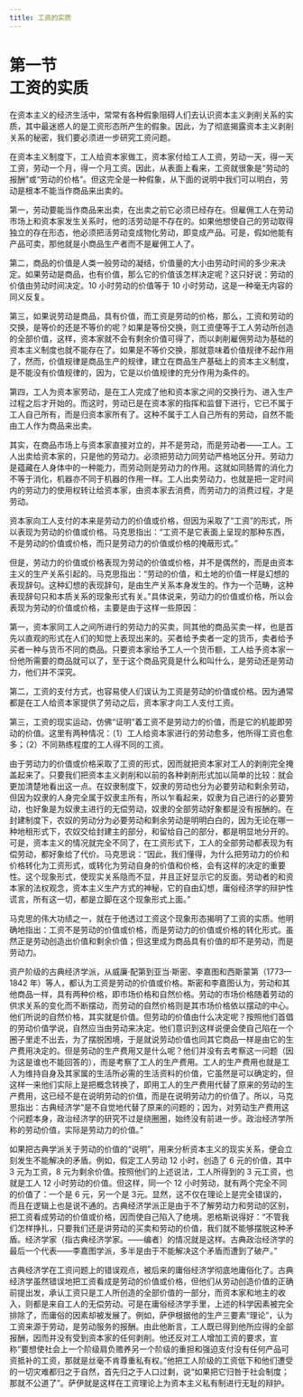 ```yaml
---
title: 工资的实质
---
```


# 第一节<br>**工资的实质**

在资本主义的经济生活中，常常有各种假象阻碍人们去认识资本主义剥削关系的实质，其中最迷惑人的是工资形态所产生的假象。因此，为了彻底揭露资本主义剥削关系的秘密，我们要必须进一步研究工资问题。

在资本主义制度下，工人给资本家做工，资本家付给工人工资，劳动一天，得一天工资，劳动一个月，得一个月工资。因此，从表面上看来，工资就很象是“劳动的报酬”或“劳动的价格”。但这完全是一种假象，从下面的说明中我们可以明白，劳动是根本不能当作商品来出卖的。

第一，劳动要能当作商品来出卖，在出卖之前它必须已经存在。但雇佣工人在劳动市场上和资本家发生关系时，他的活劳动是不存在的。如果他想使自己的劳动取得独立的存在形态，他必须把活劳动变成物化劳动，即变成产品。可是，假如他能有产品可卖，那他就是小商品生产者而不是雇佣工人了。

第二，商品的价值是人类一般劳动的凝结，价值量的大小由劳动时间的多少来决定。如果劳动是商品，也有价值，那么它的价值该怎样决定呢？这只好说：劳动的价值由劳动时间决定。10 小时劳动的价值等于 10 小时劳动，这是一种毫无内容的同义反复。

第三，如果说劳动是商品，具有价值，而工资是劳动的价格，那么，工资和劳动的交换，是等价的还是不等价的呢？如果是等份交换，则工资便等于工人劳动所创造的全部价值，这样，资本家就不会有剩余价值可得了，而以剥削雇佣劳动为基础的资本主义制度也就不能存在了。如果是不等价交换，那就意味着价值规律不起作用了，然而，价值规律是商品生产的规律，建立在商品生产基础上的资本主义制度，是不能没有价值规律的，因为，它是以价值规律的充分作用为条件的。

第四，工人为资本家劳动，是在工人完成了他和资本家之间的交换行为、进入生产过程之后才开始的。而这时，劳动已是在资本家的指挥和监督下进行，它已不属于工人自己所有，而是归资本家所有了。这种不属于工人自己所有的劳动，自然不能由工人作为商品来出卖。

其实，在商品市场上与资本家直接对立的，并不是劳动，而是劳动者——工人。工人出卖给资本家的，只是他的劳动力。必须把劳动力同劳动严格地区分开。劳动力是蕴藏在人身体中的一种能力，而劳动则是劳动力的作用。这就如同肠胃的消化力不等于消化，机器亦不同于机器的作用一样。工人出卖劳动力，也就是把一定时间内的劳动力的使用权转让给资本家，由资本家去消费，而劳动力的消费过程，才是劳动。

资本家向工人支付的本来是劳动力的价值或价格，但因为采取了“工资”的形式，所以表现为劳动的价值或价格。马克思指出：“工资不是它表面上呈现的那种东西，不是劳动的价值或价格，而只是劳动力的价值或价格的掩蔽形式。”

但是，劳动力的价值或价格表现为劳动的价值或价格，并不是偶然的，而是由资本主义的生产关系引起的。马克思指出：“劳动的价值，和土地的价值一样是幻想的表现辞句。这种幻想的表现辞句，是由生产关系本身发生的。作为一个范畴，这种表现辞句只和本质关系的现象形式有关。”具体说来，劳动力的价值或价格，所以会表现为劳动的价值或价格，主要是由于这样一些原因：

第一，资本家同工人之间所进行的劳动力的买卖，同其他的商品买卖一样，也是首先以直观的形式在人们的知觉上表现出来的。买者给予卖者一定的货币，卖者给予买者一种与货币不同的商品。只要资本家给予工人一个货币额，工人给予资本家一份他所需要的商品就可以了，至于这个商品究竟是什么和叫什么，是劳动还是劳动力，他们并不深究。

第二，工资的支付方式，也容易使人们误认为工资是劳动的价值或价格。因为通常都是在工人给资本家提供了劳动之后，资本家才向工人支付工资。

第三，工资的现实运动，仿佛“证明”着工资不是劳动力的价值，而是它的机能即劳动的价值。这里有两种情况：（1）工人给资本家进行的劳动愈多，他所得工资也愈多；（2）不同熟练程度的工人得不同的工资。

由于劳动力的价值或价格采取了工资的形式，因而就把资本家对工人的剥削完全掩盖起来了。只要我们把资本主义剥削和以前的各种剥削形式加以简单的比较：就会更加清楚地看出这一点。在奴隶制度下，奴隶的劳动也分为必要劳动和剩余劳动，但因为奴隶的人身完全属于奴隶主所有，所以乍看起来，奴隶为自己进行的必要劳动，也好象是为奴隶主进行的无偿劳动，奴隶的全部劳动好象都是没有报酬的。在封建制度下，农奴的劳动分为必要劳动和剩余劳动是明明白白的，因为无论在哪一种地租形式下，农奴交给封建主的部分，和留给自己的部分，都是明显地分开的。可是，资本主义的情况就完全不同了，在工资形式下，工人的全部劳动都表现为有偿劳动，都好象给了代价。马克思说：“因此，我们懂得，为什么把劳动力的价和价格转化为工资形式，或转化为劳动自身的价值和价格，会有这样的决定的重要性。这个现象形式，使现实关系隐而不显，并且正好显示它的反面。劳动者的和资本家的法权观念，资本主义生产方式的神秘，它的自由幻想，庸俗经济学的辩护性谎言，所有这一切，都是立脚在这个现象形式上面。”

马克思的伟大功绩之一，就在于他透过工资这个现象形态揭明了工资的实质。他明确地指出：工资不是劳动的价值或价格，而是劳动力的价值或价格的转化形式。虽然正是劳动创造出价值和剩余价值；但这里成为商品具有价值的却不是劳动，而是劳动力。

资产阶级的古典经济学派，从威廉·配第到亚当·斯密、李嘉图和西斯蒙第（1773—1842 年）等人，都认为工资是劳动的价值或价格。斯密和李嘉图认为，劳动和其他商品一样，具有两种价格，即市场价格和自然价格。劳动的市场价格随着劳动的供求关系的变化而不断摆动，而劳动的自然价格则是其市场价格依以摆动的中心。他们所说的自然价格，其实就是价值。但劳动的价值由什么决定呢？按照他们首倡的劳动价值学说，自然应当由劳动来决定。他们意识到这样说便会使自己陷在一个圈子里走不出去，为了摆脱困境，于是就说劳动价值也同其它商品一样是由它的生产费用决定的。但是劳动的生产费用又是什么呢？他们并没有去考察这一问题（因为这是谁也不能回答的），而是考察了工人的生产费用。工人的生产费用也就是工人为维持自身及其家属的生活所必需的生活资料的价值，它虽然是可以确定的，但这样一来他们实际上是把概念转换了，即用工人的生产费用代替了原来的劳动的生产费用，这已经不是在说明劳动的价值，而是在说明劳动力的价值了。所以，马克思指出：古典经济学“是不自觉地代替了原来的问题的；因为，对劳动生产费用这个问题本身，政治经济学的研究不过是绕圈圈，始终没有前进一步。政治经济学所称的劳动价值，实际是劳动力的价值。”

如果把古典学派关于劳动的价值的“说明”，用来分析资本主义的现实关系，便会立刻发生不能解决的矛盾。例如，假定工人劳动 12 小时，创造了 6 元的价值，其中 3 元为工资，8 元为剩余价值。按照他们的上述说法，工人所得到的 3 元工资，也就是工人 12 小时劳动的价值。但这样，同一个 12 小时劳动，就有两个完全不同的价值了：一个是 6 元，另一个是 3元。显然，这不仅在理论上是完全错误的，而且在逻辑上也是说不通的。古典经济学派正是由于不了解劳动力和劳动的区别，把工资看成劳动的价值或价格，因而使自己陷入了绝境。恩格斯说得好：“不管我们怎样挣扎，只要我们还是讲劳动的买卖和劳动的价值，我们就不能够摆脱这种矛盾。经济学家（指古典经济学家。——编者）的情况就是这样。古典政治经济学的最后一个代表——李嘉图学派，多半是由于不能解决这个矛盾而遭到了破产。”

古典经济学在工资问题上的错误观点，被后来的庸俗经济学彻底地庸俗化了。古典经济学虽然错误地把工资看成是劳动的价值或价格，但他们从劳动创造价值的正确前提出发，承认工资只是工人所创造的全部价值的一部分，而资本家和地主的收入，则都是来自工人的无偿劳动。可是在庸俗经济学手里，上述的科学因素被完全排除了，而庸俗的因素却被发展了。例如，萨伊根据他的生产三要素“理论”，认为工资来源于劳动，是劳动服务的报酬。由此他断言，工人既已得到他所应得的全部报酬，因而并没有受到资本家的任何剥削。他还反对工人增加工资的要求，宣称“要想使社会上一个阶级肩负赡养另一个阶级的重担和强迫支付没有任何产品可资抵补的工资，那就是丝毫不肯尊重私有权。”他把工人阶级的工资低下和他们遭受的一切灾难都归之于自然，首先归之于人口过剩，说“如果把它归咎于社会制度；那就不公道了”。萨伊就是这样在工资理论上为资本主义私有制进行无耻的辩护。